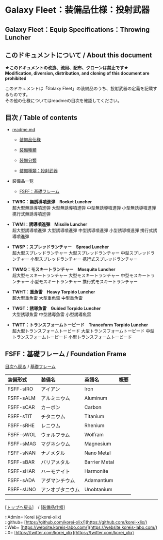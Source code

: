 # Galaxy Fleet：装備品仕様：投射武器

## Galaxy Fleet：Equip Specifications：Throwing Luncher

## このドキュメントについて / About this document

**★このドキュメントの改造、流用、配布、クローンは禁止です★**  
    **Modification, diversion, distribution, and cloning of this document are prohibited**  
  
このドキュメントは「Galaxy Fleet」の装備品のうち、投射武器の定義を記載するものです。  
その他の仕様についてはreadmeの目次を確認してください。  





## 目次 / Table of contents

* [readme.md](/readme.md)
  * [装備品仕様](/equip/readme.md)
  * [装備種類](/strategypart/readme.md#aEquipKind)
  * [装備分類](/equip/readme.md#aEquipClass)

  * [装備種類：投射武器](/equip/readme.md#aThrowingLuncher)

* 装備品一覧
  * [FSFF：基礎フレーム](#aFoundationFrame)
  




* **TWRC：無誘導噴進弾　Rocket Luncher**  
超大型無誘導噴進弾
大型無誘導噴進弾
中型無誘導噴進弾
小型無誘導噴進弾
携行式無誘導噴進弾


* **TWMI：誘導噴進弾　Missile Luncher**  
超大型誘導噴進弾
大型誘導噴進弾
中型誘導噴進弾
小型誘導噴進弾
携行式誘導噴進弾


* **TWSP：スプレッドランチャー　Spread Luncher**  
超大型スプレッドランチャー
大型スプレッドランチャー
中型スプレッドランチャー
小型スプレッドランチャー
携行式スプレッドランチャー


* **TWMQ：モスキートランチャー　Mosquito Luncher**  
超大型モスキートランチャー
大型モスキートランチャー
中型モスキートランチャー
小型モスキートランチャー
携行式モスキートランチャー


* **TWHT：重魚雷　Heavy Torpido Luncher**  
超大型重魚雷
大型重魚雷
中型重魚雷


* **TWGT：誘導魚雷　Guided Torpido Luncher**  
大型誘導魚雷
中型誘導魚雷
小型誘導魚雷


* **TWTT：トランスフォームトーピード　Tranceform Torpido Luncher**  
超大型トランスフォームトーピード
大型トランスフォームトーピード
中型トランスフォームトーピード
小型トランスフォームトーピード









## FSFF：基礎フレーム / Foundation Frame

[目次へ戻る](#目次--table-of-contents) / [基礎フレーム](frame.md)  
  

|装備形式  |装備名  |英語名  |概要  |
|:--|:--|:--|:--|
|FSFF-sIRO  |アイアン          |Iron          |  |
|FSFF-sALM  |アルミニウム      |Aluminum      |  |
|FSFF-sCAR  |カーボン          |Carbon        |  |
|FSFF-sTIT  |チタニウム        |Titanium      |  |
|FSFF-sRHE  |レニウム          |Rhenium       |  |
|FSFF-sWOL  |ウォルフラム      |Wolfram       |  |
|FSFF-sMAG  |マグネシウム      |Magnesium     |  |
|FSFF-sNAN  |ナノメタル        |Nano Metal    |  |
|FSFF-sBAR  |バリアメタル      |Barrier Metal |  |
|FSFF-sHAR  |ハーモナイト      |Harmonite     |  |
|FSFF-sADA  |アダマンチウム    |Adamantium    |  |
|FSFF-sUNO  |アンオブタニウム  |Unobtanium    |  |
  










***
[[トップへ戻る]](/readme.md)　/
[[装備品仕様]](/equip/readme.md)  
  
::Admin= Korei (@korei-xlix)  
::github= [https://github.com/korei-xlix/](https://github.com/korei-xlix/)  
::Web= [https://website.koreis-labo.com/](https://website.koreis-labo.com/)  
::X= [https://twitter.com/korei_xlix](https://twitter.com/korei_xlix)  
